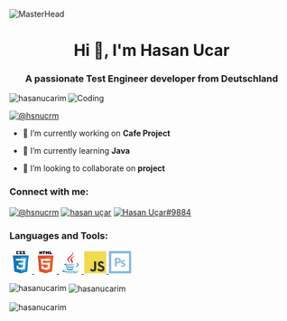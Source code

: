 ![MasterHead](https://miro.medium.com/max/1200/1*JoH9VyXCR6AEx4LYbfdzaA.jpeg)
<h1 align="center">Hi 👋, I'm Hasan Ucar</h1>
<h3 align="center">A passionate Test Engineer developer from Deutschland</h3>
<img align="right" alt="Coding" width="400" src="https://avatars.mds.yandex.net/i?id=94d37ddd2068bbf022bb19ae48dd0daecf6d8afb-6604900-images-thumbs&n=13">

<p align="left"> <img src="https://komarev.com/ghpvc/?username=hasanucarim&label=Profile%20views&color=0e75b6&style=flat" alt="hasanucarim" /> </p>

<p align="left"> <a href="https://twitter.com/@hsnucrm" target="blank"><img src="https://img.shields.io/twitter/follow/@hsnucrm?logo=twitter&style=for-the-badge" alt="@hsnucrm" /></a> </p>

- 🔭 I’m currently working on **Cafe Project**

- 🌱 I’m currently learning **Java**

- 👯 I’m looking to collaborate on **project**

<h3 align="left">Connect with me:</h3>
<p align="left">
<a href="https://twitter.com/@hsnucrm" target="blank"><img align="center" src="https://raw.githubusercontent.com/rahuldkjain/github-profile-readme-generator/master/src/images/icons/Social/twitter.svg" alt="@hsnucrm" height="30" width="40" /></a>
<a href="https://linkedin.com/in/hasan uçar" target="blank"><img align="center" src="https://raw.githubusercontent.com/rahuldkjain/github-profile-readme-generator/master/src/images/icons/Social/linked-in-alt.svg" alt="hasan uçar" height="30" width="40" /></a>
<a href="https://discord.gg/Hasan Uçar#9884" target="blank"><img align="center" src="https://raw.githubusercontent.com/rahuldkjain/github-profile-readme-generator/master/src/images/icons/Social/discord.svg" alt="Hasan Uçar#9884" height="30" width="40" /></a>
</p>

<h3 align="left">Languages and Tools:</h3>
<p align="left"> <a href="https://www.w3schools.com/css/" target="_blank" rel="noreferrer"> <img src="https://raw.githubusercontent.com/devicons/devicon/master/icons/css3/css3-original-wordmark.svg" alt="css3" width="40" height="40"/> </a> <a href="https://www.w3.org/html/" target="_blank" rel="noreferrer"> <img src="https://raw.githubusercontent.com/devicons/devicon/master/icons/html5/html5-original-wordmark.svg" alt="html5" width="40" height="40"/> </a> <a href="https://www.java.com" target="_blank" rel="noreferrer"> <img src="https://raw.githubusercontent.com/devicons/devicon/master/icons/java/java-original.svg" alt="java" width="40" height="40"/> </a> <a href="https://developer.mozilla.org/en-US/docs/Web/JavaScript" target="_blank" rel="noreferrer"> <img src="https://raw.githubusercontent.com/devicons/devicon/master/icons/javascript/javascript-original.svg" alt="javascript" width="40" height="40"/> </a> <a href="https://www.photoshop.com/en" target="_blank" rel="noreferrer"> <img src="https://raw.githubusercontent.com/devicons/devicon/master/icons/photoshop/photoshop-line.svg" alt="photoshop" width="40" height="40"/> </a> </p>

<p><img align="left" src="https://github-readme-stats.vercel.app/api/top-langs?username=hasanucarim&show_icons=true&locale=en&layout=compact" alt="hasanucarim" /></p>

<p>&nbsp;<img align="center" src="https://github-readme-stats.vercel.app/api?username=hasanucarim&show_icons=true&locale=en" alt="hasanucarim" /></p>

<p><img align="center" src="https://github-readme-streak-stats.herokuapp.com/?user=hasanucarim&" alt="hasanucarim" /></p>

